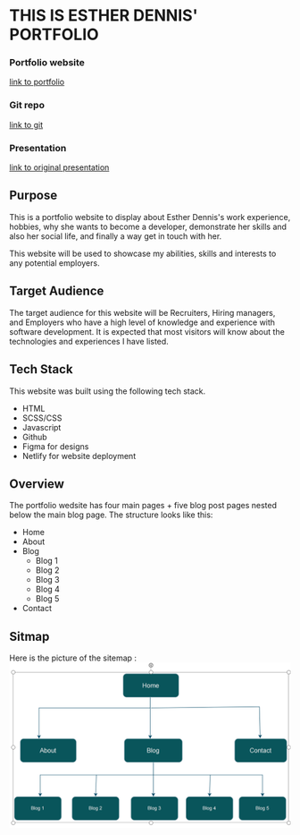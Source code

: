 # THIS IS ESTHER DENNIS' PORTFOLIO


### Portfolio website
[link to portfolio](https://shuzhen-portfolio.netlify.app/)

### Git repo
[link to git](https://github.com/estherszliu/portfolio)

### Presentation
[link to original presentation](https://youtu.be/rvz773aSSns)
## Purpose
This is a portfolio website to display about Esther Dennis's work experience, hobbies, why she wants to become a developer, demonstrate her skills and also her social life, and finally a way get in touch with her. 

This website will be used to showcase my abilities, skills and interests to any potential employers.

## Target Audience

The target audience for this website will be Recruiters, Hiring managers, and Employers who have a high level of knowledge and experience with software development. It is expected that most visitors will know about the technologies and experiences I have listed. 

## Tech Stack

This website was built using the following tech stack.
* HTML
* SCSS/CSS
* Javascript
* Github
* Figma for designs
* Netlify for website deployment

## Overview
The portfolio wedsite has four main pages + five blog post pages nested below the main blog page. The structure looks like this:
* Home
* About
* Blog 
    * Blog 1
    * Blog 2
    * Blog 3
    * Blog 4
    * Blog 5 
* Contact

## Sitmap 
Here is the picture of the sitemap :
![sitemap](./doc_readme/image.png)